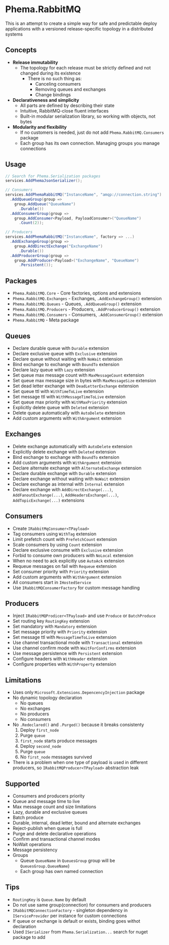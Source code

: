 # Phema.RabbitMQ

This is an attempt to create a simple way for safe and predictable deploy applications with a versioned release-specific topology in a distributed systems

## Concepts

- **Release immutability**
  - The topology for each release must be strictly defined and not changed during its existence
    - There is no such thing as:
      - Canceling consumers
      - Removing queues and exchanges
      - Change bindings
- **Declarativeness and simplicity**
  - All parts are defined by describing their state
  - Intuitive, RabbitMQ-close fluent interfaces
  - Built-in modular serialization library, so working with objects, not bytes
- **Modularity and flexibility**
  - If no customers is needed, just do not add `Phema.RabbitMQ.Consumers` package
  - Each group has its own connection. Managing groups you manage connections

## Usage

```csharp
// Search for Phema.Serialization packages
services.AddPhemaJsonSerializer();

// Consumers
services.AddPhemaRabbitMQ("InstanceName", "amqp://connection.string")
  .AddQueueGroup(group =>
    group.AddQueue("QueueName")
      .Durable())
  .AddConsumerGroup(group =>
    group.AddConsumer<Payload, PayloadConsumer>("QueueName")
      .Count(2));

// Producers
services.AddPhemaRabbitMQ("InstanceName", factory => ...)
  .AddExchangeGroup(group =>
    group.AddDirectExchange("ExchangeName")
      .Durable())
  .AddProducerGroup(group =>
    group.AddProducer<Payload>("ExchangeName", "QueueName")
      .Persistent());
```

## Packages

- `Phema.RabbitMQ.Core` - Core factories, options and extensions
- `Phema.RabbitMQ.Exchanges` - Exchanges, `.AddExchangeGroup()` extension
- `Phema.RabbitMQ.Queues` - Queues, `.AddQueueGroup()` extension
- `Phema.RabbitMQ.Producers` - Producers, `.AddProducerGroup()` extension
- `Phema.RabbitMQ.Consumers` - Consumers, `.AddConsumerGroup()` extension
- `Phema.RabbitMQ` - Meta package

## Queues

- Declare durable queue with `Durable` extension
- Declare exclusive queue with `Exclusive` extension
- Declare queue without waiting with `NoWait` extension
- Bind exchange to exchange with `BoundTo` extension
- Declare lazy queue with `Lazy` extension
- Set queue max message count with `MaxMessageCount` extension
- Set queue max message size in bytes with `MaxMessageSize` extension
- Set dead letter exchange with `DeadLetterExchange` extension
- Set queue ttl with `WithTimeToLive` extension
- Set message ttl with `WithMessageTimeToLive` extension
- Set queue max priority with `WithMaxPriority` extension
- Explicitly delete queue with `Deleted` extension
- Delete queue automatically with `AutoDelete` extension
- Add custom arguments with `WithArgument` extension
  
## Exchanges

- Delete exchange automatically with `AutoDelete` extension
- Explicitly delete exchange with `Deleted` extension
- Bind exchange to exchange with `BoundTo` extension
- Add custom arguments with `WithArgument` extension
- Declare alternate exchange with `AlternateExchange` extension
- Declare durable exchange with `Durable` extension
- Declare exchange without waiting with `NoWait` extension
- Declare exchange as internal with `Internal` extension
- Declare exchange with `AddDirectExchange(...)`, `AddFanoutExchange(...)`, `AddHeadersExchange(...)`, `AddTopicExchange(...)` extensions

## Consumers

- Create `IRabbitMqConsumer<TPayload>`
- Tag consumers using `WithTag` extension
- Limit prefetch count with `PrefetchCount` extension
- Scale consumers by using `Count` extension
- Declare exclusive consume with `Exclusive` extension
- Forbid to consume own producers with `NoLocal` extension
- When no need to ack explicitly use `AutoAck` extension
- Requeue messages on fail with `Requeue` extension
- Set consumer priority with `Priority` extension
- Add custom arguments with `WithArgument` extension
- All consumers start in `IHostedService`
- Use `IRabbitMQConsumerFactory` for custom message handling

## Producers

- Inject `IRabbitMQProdicer<TPayload>` and use `Produce` or `BatchProduce`
- Set routing key `RoutingKey` extension
- Set mandatory with `Mandatory` extension
- Set message priority with `Priority` extension
- Set message ttl with `MessageTimeToLive` extension
- Use channel transactional mode with `Transactional` extension
- Use channel confirm mode with `WaitForConfirms` extension
- Use message persistence with `Persistent` extension
- Configure headers with `WithHeader` extension
- Configure properties with `WithProperty` extension

## Limitations

- Uses only `Microsoft.Extensions.DepencencyInjection` package
- No dynamic topology declaration
  - No queues
  - No exchanges
  - No producers
  - No consumers
- No `.Redeclared()` and `.Purged()` because it breaks consistenty
  1. Deploy `first_node`
  2. Purge `queue`
  3. `first_node` starts produce messages
  4. Deploy `second_node`
  5. Purge `queue`
  6. No `first_node` messages survived
- There is a problem when one type of payload is used in different producers, so `IRabbitMQProducer<TPayload>` abstraction leak


## Supported

- Consumers and producers priority
- Queue and message time to live
- Max message count and size limitations
- Lazy, durable and exclusive queues
- Batch produce
- Durable, internal, dead letter, bound and alternate exchanges
- Reject-publish when queue is full
- Purge and delete declarative operations
- Confirm and transactional channel modes
- NoWait operations
- Message persistency
- Groups
  - Queue `QueueName` in `QueuesGroup` group will be `QueuesGroup.QueueName`)
  - Each group has own named connection

## Tips

- `RoutingKey` is `Queue.Name` by default
- Do not use same group(connection) for consumers and producers
- `IRabbitMQConnectionFactory` - singleton dependency in `IServiceProvider` per instance for custom connections
- If queue or exchange is default or exists, binding goes withot declaration
- Used `ISerializer` from `Phema.Serialization...` search for nuget package to add
